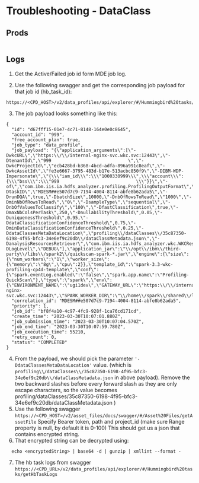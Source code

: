 # Troubleshooting - DataClass
## Prods 

```

```

## Logs

1.  Get the Active/Failed job id form MDE job log.

2.  Use the following swagger and get the corresponding job payload for that job id (hb_task_id):
```
https://<CPD_HOST>/v2/data_profiles/api/explorer/#/Hummingbird%20tasks/getHbTask
```
3.  The job payload looks something like this:
```
{
  "id": "d67fff15-01e7-4c71-8148-164e0e0c8645",
  "account_id": "999",
  "free_account_plan": true,
  "job_type": "data_profile",
  "job_payload": "{\"application_arguments\":[\"-DwkcURL\",\"https:\\/\\/internal-nginx-svc.wkc.svc:12443\",\"-DtenantId\",\"999                             \",\"-DwkcProjectId\",\"ecb428bd-b368-4bcd-adfa-896a991c8eaf\",\"-DwkcAssetId\",\"fe3e6667-3795-483d-b17e-513acbc850f9\",\"-DIBM-WDP-Impersonate\",\"{\\\"iam_id\\\":\\\"1000330999\\\",\\\"account\\\":{\\\"bss\\\":\\\"999                             \\\"}}\",\"-of\",\"com.ibm.iis.ia.hdfs_analyzer.profiling.ProfilingOutputFormat\",\"-DtaskID\",\"MDESM##e507d7c9-7194-4004-8114-abfe8b62ada5\",\"-DrunDQA\",true,\"-DbatchSize\",10000,\"-DnbOfRowsToRead\",\"1000\",\"-DminNbOfRowsToRead\",\"0\",\"-DsampleType\",\"sequential\",\"-DnbOfValuesToClassify\",\"100\",\"-DfastClassification\",true,\"-DmaxNbColsPerTask\",250,\"-DnullabilityThreshold\",0.05,\"-DuniquenessThreshold\",0.95,\"-DdataClassificationConfidenceThreshold\",0.75,\"-DminDataClassificationConfidenceThreshold\",0.25,\"-DdataClassesMetaDataLocation\",\"profiling\\/dataClasses\\/35c87350-6198-4f95-bfc3-34e6ef9c20db\\/dataClassMetadata.json\",\"-DanalysisResourcesRetriever\",\"com.ibm.iis.ia.hdfs_analyzer.wkc.WKCResourcesRetriever\",\"-DLogLevel\",\"DEBUG\"],\"application_jar\":\"\\/opt\\/ibm\\/third-party\\/libs\\/spark2\\/quickscan-spark-*.jar\",\"engine\":{\"size\":{\"num_workers\":\"1\",\"worker_size\":{\"memory\":\"8g\",\"cpu\":2}},\"template_id\":\"spark-3.3-wkc-profiling-cp4d-template\",\"conf\":{\"spark.eventLog.enabled\":\"false\",\"spark.app.name\":\"Profiling-QuickScan\"},\"type\":\"spark\",\"env\":{\"ENVIRONMENT_NAME\":\"ugi1dev\",\"GATEWAY_URL\":\"https:\\/\\/internal-nginx-svc.wkc.svc:12443\",\"SPARK_WORKER_DIR\":\"\\/home\\/spark\\/shared\\/logs\\/executors\",\"TRUST_ALL_SSL_CERT\":\"true\"}},\"main_class\":\"com.ibm.iis.quickscan_spark.QuickScanSparkJob\"}",
  "correlation_id": "MDESM##e507d7c9-7194-4004-8114-abfe8b62ada5",
  "priority": 1,
  "job_id": "bf8f4a10-4c97-4fc9-928f-1ca76cd171cd",
  "create_time": "2023-03-30T10:07:01.880Z",
  "job_submission_time": "2023-03-30T10:07:04.570Z",
  "job_end_time": "2023-03-30T10:07:59.780Z",
  "job_execution_time": 55210,
  "retry_count": 0,
  "status": "COMPLETED"
}
```
4. From the payload, we should pick the parameter `'-DdataClassesMetaDataLocation'` value. (which is `profiling\\/dataClasses\\/35c87350-6198-4f95-bfc3-34e6ef9c20db\\/dataClassMetadata.json` in above payload). Remove the two backward slashes before every forward slash as they are only escape characters, so the value becomes profiling/dataClasses/35c87350-6198-4f95-bfc3-34e6ef9c20db/dataClassMetadata.json )
5. Use the following swagger `https://<CPD_HOST>/v2/asset_files/docs/swagger/#/Asset%20Files/getAssetFile`
    Specify Bearer token, path and project_id (make sure Range property is null, by default it is 0-100)
    This should get us a json that contains encrypted string.
6. That encrypted string can be decrypted using:
```
  echo <encryptedString> | base64 -d | gunzip | xmllint --format -
```  
7. The hb task logs from swagger `https://<CPD_URL>/v2/data_profiles/api/explorer/#/Hummingbird%20tasks/getHbTaskLogs`
